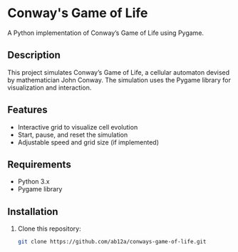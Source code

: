 # Conway's Game of Life

A Python implementation of Conway’s Game of Life using Pygame.

## Description

This project simulates Conway’s Game of Life, a cellular automaton devised by mathematician John Conway. The simulation uses the Pygame library for visualization and interaction.

## Features

- Interactive grid to visualize cell evolution
- Start, pause, and reset the simulation
- Adjustable speed and grid size (if implemented)

## Requirements

- Python 3.x
- Pygame library

## Installation

1. Clone this repository:
   ```bash
   git clone https://github.com/ab12a/conways-game-of-life.git
